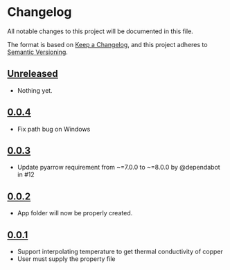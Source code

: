 # Changelog

All notable changes to this project will be documented in this file.

The format is based on [Keep a Changelog](https://keepachangelog.com/en/1.0.0/),
and this project adheres to [Semantic Versioning](https://semver.org/spec/v2.0.0.html).

## [Unreleased]

- Nothing yet.

## [0.0.4]

- Fix path bug on Windows

## [0.0.3]

- Update pyarrow requirement from ~=7.0.0 to ~=8.0.0 by @dependabot in #12

## [0.0.2]

- App folder will now be properly created.

## [0.0.1]

- Support interpolating temperature to get thermal conductivity of copper
- User must supply the property file

[Unreleased]: https://github.com/blakeNaccarato/propshop/compare/0.0.3...HEAD
[0.0.4]: https://github.com/blakeNaccarato/propshop/compare/0.0.3...0.0.4
[0.0.3]: https://github.com/blakeNaccarato/propshop/compare/0.0.2...0.0.3
[0.0.2]: https://github.com/blakeNaccarato/propshop/compare/0.0.1...0.0.2
[0.0.1]: https://github.com/blakeNaccarato/propshop/releases/tag/0.0.1
